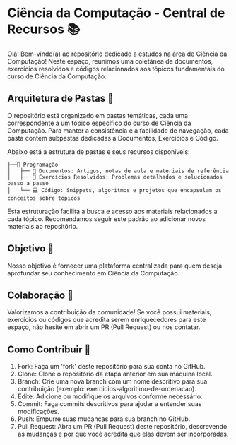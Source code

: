 # Ciência da Computação - Central de Recursos 📚

Olá! Bem-vindo(a) ao repositório dedicado a estudos na área de Ciência da Computação! Neste espaço, reunimos uma coletânea de documentos, exercícios resolvidos e códigos relacionados aos tópicos fundamentais do curso de Ciência da Computação.

## Arquitetura de Pastas 📁

O repositório está organizado em pastas temáticas, cada uma correspondente a um tópico específico do curso de Ciência da Computação. Para manter a consistência e a facilidade de navegação, cada pasta contém subpastas dedicadas a Documentos, Exercícios e Código.

Abaixo está a estrutura de pastas e seus recursos disponíveis:
```
├──📂 Programação
│   ├── 📄 Documentos: Artigos, notas de aula e materiais de referência
│   ├── 📘 Exercícios Resolvidos: Problemas detalhados e solucionados passo a passo
│   └── 💻 Código: Snippets, algoritmos e projetos que encapsulam os conceitos sobre tópicos
```

Esta estruturação facilita a busca e acesso aos materiais relacionados a cada tópico. Recomendamos seguir este padrão ao adicionar novos materiais ao repositório.

## Objetivo 🎯
Nosso objetivo é fornecer uma plataforma centralizada para quem deseja aprofundar seu conhecimento em Ciência da Computação. 

## Colaboração 🤝
Valorizamos a contribuição da comunidade! Se você possui materiais, exercícios ou códigos que acredita serem enriquecedores para este espaço, não hesite em abrir um PR (Pull Request) ou nos contatar.

## Como Contribuir 🔧 
1. Fork: Faça um 'fork' deste repositório para sua conta no GitHub.
2. Clone: Clone o repositório da etapa anterior em sua máquina local.
3. Branch: Crie uma nova branch com um nome descritivo para sua contribuição (exemplo: exercicios-algoritimo-de-ordenacao).
4. Edite: Adicione ou modifique os arquivos conforme necessário.
5. Commit: Faça commits descritivos para ajudar a entender suas modificações.
6. Push: Empurre suas mudanças para sua branch no GitHub.
7. Pull Request: Abra um PR (Pull Request) deste repositório, descrevendo as mudanças e por que você acredita que elas devem ser incorporadas.

